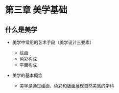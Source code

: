 # 第三章 美学基础

## 什么是美学

- 美学中常用的艺术手段（美学设计三要素）

    - 绘画
    - 色彩构成
    - 平面构成

- 美学的基本概念

    - 美学是通过绘画、色彩和版面展现自然美感的学科

    
